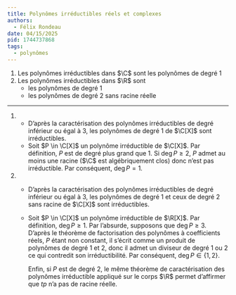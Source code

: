 ```yaml
---
title: Polynômes irréductibles réels et complexes
authors:
  - Félix Rondeau
date: 04/15/2025
pid: 1744737868
tags:
  - polynômes
---
```


1. Les polynômes irréductibles dans $\C$ sont les polynômes de degré 1
2. Les polynômes irréductibles dans $\R$ sont
   - les polynômes de degré 1
   - les polynômes de degré 2 sans racine réelle

---

1. - D’après la caractérisation des polynômes irréductibles de degré inférieur ou égal à 3, les polynômes de degré 1 de $\C[X]$ sont irréductibles.
   - Soit $P \in \C[X]$ un polynôme irréductible de $\C[X]$. Par définition, $P$ est de degré plus grand que 1. Si $\deg P \geq 2$, $P$ admet au moins une racine ($\C$ est algébriquement clos) donc n’est pas irréductible. Par conséquent, $\deg P = 1$.

2. - D’après la caractérisation des polynômes irréductibles de degré inférieur ou égal à 3, les polynômes de degré 1 et ceux de degré 2 sans racine de $\C[X]$ sont irréductibles.
   - Soit $P \in \C[X]$ un polynôme irréductible de $\R[X]$. Par définition, $\deg P \geq 1$. Par l’absurde, supposons que $\deg P \geq 3$. D’après le théorème de factorisation des polynômes à coefficients réels, $P$ étant non constant, il s’écrit comme un produit de polynômes de degré 1 et 2, donc il admet un diviseur de degré 1 ou 2 ce qui contredit son irréductibilité. Par conséquent, $\deg P \in \{1,2\}$.

     Enfin, si $P$ est de degré 2, le même théorème de caractérisation des polynômes irréductible appliqué sur le corps $\R$ permet d’affirmer que $tp$ n’a pas de racine réelle.

